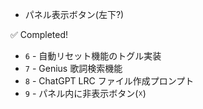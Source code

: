 <!-- - `8` - 貼り付け機能 -->

- パネル表示ボタン(左下?)

✅ Completed!

- `6` - 自動リセット機能のトグル実装
- `7` - Genius 歌詞検索機能
- `8` - ChatGPT LRC ファイル作成プロンプト
- `9` - パネル内に非表示ボタン(☓)
